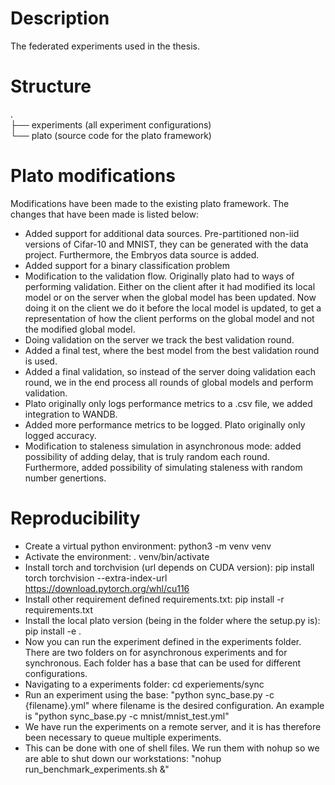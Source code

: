 # Description
The federated experiments used in the thesis.  

# Structure
.  
├── experiments (all experiment configurations)  
└── plato (source code for the plato framework)  

# Plato modifications
Modifications have been made to the existing plato framework. The changes that have been made is listed below:
- Added support for additional data sources. Pre-partitioned non-iid versions of Cifar-10 and MNIST, they can be generated with the data project. Furthermore, the Embryos data source is added.
- Added support for a binary classification problem
- Modification to the validation flow. Originally plato had to ways  of performing validation. Either on the client after it had modified its local model or on the server when the global model has been updated. Now doing it on the client we do it before the local model is updated, to get a representation of how the client performs on the global model and not the modified global model.
- Doing validation on the server we track the best validation round.
- Added a final test, where the best model from the best validation round is used. 
- Added a final validation, so instead of the server doing validation each round, we in the end process all rounds of global models and perform validation. 
- Plato originally only logs performance metrics to a .csv file, we added integration to WANDB. 
- Added more performance metrics to be logged. Plato originally only logged accuracy.
- Modification to staleness simulation in asynchronous mode: added possibility of adding delay, that is truly random each round. Furthermore, added possibility of simulating staleness with random number genertions. 

# Reproducibility
- Create a virtual python environment: python3 -m venv venv
- Activate the environment: . venv/bin/activate
- Install torch and torchvision (url depends on CUDA version): pip install torch torchvision --extra-index-url https://download.pytorch.org/whl/cu116
- Install other requirement defined requirements.txt: pip install -r requirements.txt
- Install the local plato version (being in the folder where the setup.py  is): pip install -e . 
- Now you can run the experiment defined in the experiments folder. There are two folders on for asynchronous experiments and for synchronous. Each folder has a base that can be used for different configurations. 
- Navigating to a experiments folder: cd experiements/sync
- Run an experiment using the base:  "python sync_base.py -c {filename}.yml" where filename is the desired configuration. An example is "python sync_base.py -c mnist/mnist_test.yml"  
- We have run the experiments on a remote server, and it is has therefore been necessary to queue multiple experiments. 
- This can be done with one of shell files. We run them with nohup so we are able to shut down our workstations: "nohup run_benchmark_experiments.sh &"
